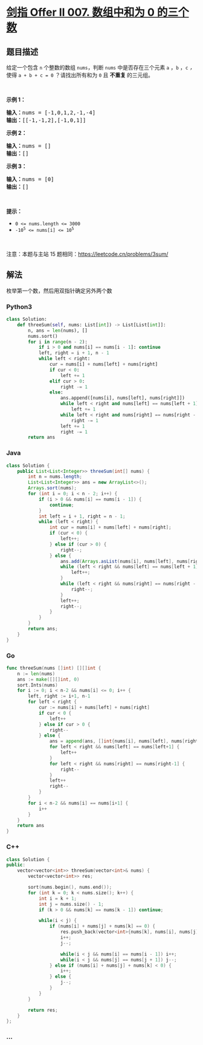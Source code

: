 # [剑指 Offer II 007. 数组中和为 0 的三个数](https://leetcode.cn/problems/1fGaJU)

## 题目描述

<!-- 这里写题目描述 -->

<p>给定一个包含 <code>n</code> 个整数的数组&nbsp;<code>nums</code>，判断&nbsp;<code>nums</code>&nbsp;中是否存在三个元素&nbsp;<code>a</code> ，<code>b</code> ，<code>c</code> <em>，</em>使得&nbsp;<code>a + b + c = 0</code> ？请找出所有和为 <code>0</code> 且&nbsp;<strong>不重复&nbsp;</strong>的三元组。</p>

<p>&nbsp;</p>

<p><strong>示例 1：</strong></p>

<pre>
<strong>输入：</strong>nums = [-1,0,1,2,-1,-4]
<strong>输出：</strong>[[-1,-1,2],[-1,0,1]]
</pre>

<p><strong>示例 2：</strong></p>

<pre>
<strong>输入：</strong>nums = []
<strong>输出：</strong>[]
</pre>

<p><strong>示例 3：</strong></p>

<pre>
<strong>输入：</strong>nums = [0]
<strong>输出：</strong>[]
</pre>

<p>&nbsp;</p>

<p><strong>提示：</strong></p>

<ul>
	<li><code>0 &lt;= nums.length &lt;= 3000</code></li>
	<li><code>-10<sup>5</sup> &lt;= nums[i] &lt;= 10<sup>5</sup></code></li>
</ul>

<p>&nbsp;</p>

<p><meta charset="UTF-8" />注意：本题与主站 15&nbsp;题相同：<a href="https://leetcode.cn/problems/3sum/">https://leetcode.cn/problems/3sum/</a></p>

## 解法

<!-- 这里可写通用的实现逻辑 -->

枚举第一个数，然后用双指针确定另外两个数

<!-- tabs:start -->

### **Python3**

<!-- 这里可写当前语言的特殊实现逻辑 -->

```python
class Solution:
    def threeSum(self, nums: List[int]) -> List[List[int]]:
        n, ans = len(nums), []
        nums.sort()
        for i in range(n - 2):
            if i > 0 and nums[i] == nums[i - 1]: continue
            left, right = i + 1, n - 1
            while left < right:
                cur = nums[i] + nums[left] + nums[right]
                if cur < 0:
                    left += 1
                elif cur > 0:
                    right -= 1
                else:
                    ans.append([nums[i], nums[left], nums[right]])
                    while left < right and nums[left] == nums[left + 1]:
                        left += 1
                    while left < right and nums[right] == nums[right - 1]:
                        right -= 1
                    left += 1
                    right -= 1
        return ans
```

### **Java**

<!-- 这里可写当前语言的特殊实现逻辑 -->

```java
class Solution {
    public List<List<Integer>> threeSum(int[] nums) {
        int n = nums.length;
        List<List<Integer>> ans = new ArrayList<>();
        Arrays.sort(nums);
        for (int i = 0; i < n - 2; i++) {
            if (i > 0 && nums[i] == nums[i - 1]) {
                continue;
            }
            int left = i + 1, right = n - 1;
            while (left < right) {
                int cur = nums[i] + nums[left] + nums[right];
                if (cur < 0) {
                    left++;
                } else if (cur > 0) {
                    right--;
                } else {
                    ans.add(Arrays.asList(nums[i], nums[left], nums[right]));
                    while (left < right && nums[left] == nums[left + 1]) {
                        left++;
                    }
                    while (left < right && nums[right] == nums[right - 1]) {
                        right--;
                    }
                    left++;
                    right--;
                }
            }
        }
        return ans;
    }
}
```

### **Go**

```go
func threeSum(nums []int) [][]int {
	n := len(nums)
	ans := make([][]int, 0)
	sort.Ints(nums)
	for i := 0; i < n-2 && nums[i] <= 0; i++ {
		left, right := i+1, n-1
		for left < right {
			cur := nums[i] + nums[left] + nums[right]
			if cur < 0 {
				left++
			} else if cur > 0 {
				right--
			} else {
				ans = append(ans, []int{nums[i], nums[left], nums[right]})
				for left < right && nums[left] == nums[left+1] {
					left++
				}
				for left < right && nums[right] == nums[right-1] {
					right--
				}
				left++
				right--
			}
		}
		for i < n-2 && nums[i] == nums[i+1] {
			i++
		}
	}
	return ans
}
```

### **C++**

```cpp
class Solution {
public:
    vector<vector<int>> threeSum(vector<int>& nums) {
        vector<vector<int>> res;

        sort(nums.begin(), nums.end());
        for (int k = 0; k < nums.size(); k++) {
            int i = k + 1;
            int j = nums.size() - 1;
            if (k > 0 && nums[k] == nums[k - 1]) continue;

            while(i < j) {
                if (nums[i] + nums[j] + nums[k] == 0) {
                    res.push_back(vector<int>{nums[k], nums[i], nums[j]});
                    i++;
                    j--;

                    while(i < j && nums[i] == nums[i - 1]) i++;
                    while(i < j && nums[j] == nums[j + 1]) j--;
                } else if (nums[i] + nums[j] + nums[k] < 0) {
                    i++;
                } else {
                    j--;
                }
            }
        }

        return res;
    }
};
```

### **...**

```

```

<!-- tabs:end -->
